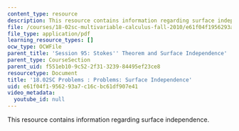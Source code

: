 ```yaml
---
content_type: resource
description: This resource contains information regarding surface independence.
file: /courses/18-02sc-multivariable-calculus-fall-2010/e61f04f1956293a7c16cbc61df907e41_MIT18_02SC_pb_95_quest.pdf
file_type: application/pdf
learning_resource_types: []
ocw_type: OCWFile
parent_title: 'Session 95: Stokes'' Theorem and Surface Independence'
parent_type: CourseSection
parent_uid: f551eb10-9c52-2f31-3239-84495ef23ce8
resourcetype: Document
title: '18.02SC Problems : Problems: Surface Independence'
uid: e61f04f1-9562-93a7-c16c-bc61df907e41
video_metadata:
  youtube_id: null
---
```

This resource contains information regarding surface independence.

